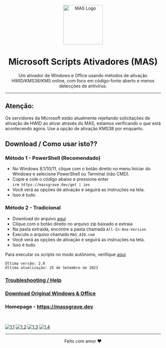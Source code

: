 <p align="center"><img src="https://raw.githubusercontent.com/massgravel/mas-docs/main/logo.png" alt="MAS Logo" height="128"></p>

<h1 align="center">Microsoft Scripts Ativadores (MAS)</h1>

<p align="center">Um ativador de Windows e Office usando métodos de ativação HWID/KMS38/KMS online, com foco em código-fonte aberto e menos detecções de antivírus.</p>
<hr>

## Atenção:

Os servidores da Microsoft estão atualmente rejeitando solicitações de ativação de HWID ao ativar através do MAS, estamos verificando o que está acontecendo agora.  Use a opção de ativação KMS38 por enquanto.

## Download / Como usar isto??

### Método 1 - PowerShell (Recomendado)

-   No Windows 8.1/10/11, clique com o botão direito no menu Iniciar do Windows e selecione PowerShell ou Terminal (não CMD).
-   Copie e cole o código abaixo e pressione enter\
    `irm https://massgrave.dev/get | iex`
-   Você verá as opções de ativação e seguirá as instruções na tela.
-   Isso é tudo.

### Método 2 - Tradicional

-   Download do arquivo [aqui](https://github.com/massgravel/Microsoft-Activation-Scripts/archive/refs/heads/master.zip)
-   Clique com o botão direito no arquivo zip baixado e extraia
-   Na pasta extraída, encontre a pasta chamada `All-In-One-Version`
-   Execute o arquivo chamado `MAS_AIO.cmd`
-   Você verá as opções de ativação e seguirá as instruções na tela.
-   Isso é tudo.

Para executar os scripts no modo autônomo, verifique [aqui](https://massgrave.dev/command_line_switches.html)

```
Última versão: 2.0
Última atualização: 25 de Setembro de 2023
```

### [Troubleshooting / Help](https://massgrave.dev/troubleshoot.html)
### [Download Original Windows & Office](https://massgrave.dev/genuine-installation-media.html)
### Homepage - https://massgrave.dev
</br>

[![1.1]][1]
[![1.2]][2]
[![1.3]][3]
[![1.4]][4]

[1.1]: https://lookimg.com/images/2023/03/21/QTvjcD.png (Chat with us without signup)
[1.2]: https://lookimg.com/images/2023/03/21/QTvLyd.png (Chat with us)
[1.3]: https://lookimg.com/images/2023/03/21/QTvXBJ.png (Follow on twitter)
[1.4]: https://lookimg.com/images/2023/05/17/Q0iZ2U.png (Reddit)

[1]: https://discord.gg/gjJEfq7ux8
[2]: https://t.me/Microsoft_Activation_Scripts
[3]: https://twitter.com/massgravel
[4]: https://www.reddit.com/r/MAS_Activator

---

<p align="center">Feito com amor ❤️</p>
